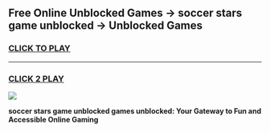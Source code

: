 
## Free Online Unblocked Games → soccer stars game unblocked → Unblocked Games
<h3>
<a href="https://premium.freeplayer.one?title=soccer_stars_game_unblocked&ref=21F">CLICK TO PLAY</a></h3>
<hr>

<h3>
<a href="https://premium.freeplayer.one?title=soccer_stars_game_unblocked&ref=21F">CLICK 2 PLAY</a>
  
</h3>

<a href="https://premium.freeplayer.one?title=soccer_stars_game_unblocked&ref=21F/"><img src="https://clearcache.store/games.png"></a>


**soccer stars game unblocked games unblocked: Your Gateway to Fun and Accessible Online Gaming**
